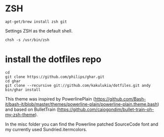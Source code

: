 ZSH
===

    apt-get/brew install zsh git

Settings ZSH as the default shell.
    
    chsh -s /usr/bin/zsh

install the dotfiles repo
=========================

    cd
    git clone https://github.com/philips/ghar.git
    cd ghar
    git clone --recursive git://github.com/kakulukia/dotfiles.git andy
    bin/ghar install

This theme was inspired by PowerlinePlain (https://github.com/Bash-it/bash-it/blob/master/themes/powerline-plain/powerline-plain.theme.bash) and based on BulletTrain (https://github.com/caiogondim/bullet-train-oh-my-zsh-theme).

In the misc folder you can find the Powerline patched SourceCode font and my currently used Sundried.itermcolors.
